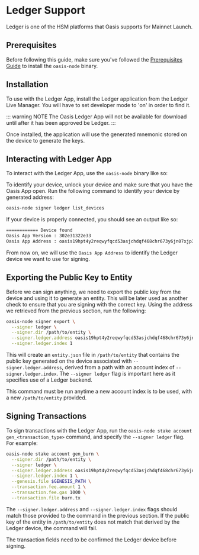 # Ledger Support

Ledger is one of the HSM platforms that Oasis supports for Mainnet Launch.

## Prerequisites

Before following this guide, make sure you've followed the [Prerequisites
Guide](./prerequisites.md) to install the `oasis-node` binary.

## Installation

To use with the Ledger App, install the Ledger application from
the Ledger Live Manager. You will have to set developer mode to 'on' in order
to find it.

::: warning NOTE
The Oasis Ledger App will not be available for download until after it has been
approved be Ledger.
:::

Once installed, the application will use the generated mnemonic stored on the
device to generate the keys.

## Interacting with Ledger App

To interact with the Ledger App, use the `oasis-node` binary like so:

To identify your device, unlock your device and make sure that you have the
Oasis App open. Run the following command to identify your device by generated
address:

```bash
oasis-node signer ledger list_devices
```

If your device is properly connected, you should see an output like so:

```bash
============ Device found
Oasis App Version : 302e31322e33
Oasis App Address : oasis19hpt4y2reqwyfqcd53asjchdqf468chr673y6jn07xjp36w32jlscf0me
```

From now on, we will use the `Oasis App Address` to identify the Ledger device
we want to use for signing.

## Exporting the Public Key to Entity

Before we can sign anything, we need to export the public key from the device
and using it to generate an entity. This will be later used as another check to
ensure that you are signing with the correct key. Using the address we retrieved
from the previous section, run the following:

```bash
oasis-node signer export \
  --signer ledger \
  --signer.dir /path/to/entity \
  --signer.ledger.address oasis19hpt4y2reqwyfqcd53asjchdqf468chr673y6jn07xjp36w32jlscf0me \
  --signer.ledger.index 1
```

This will create an `entity.json` file in `/path/to/entity` that contains the
public key generated on the device associated with `--signer.ledger.address`,
derived from a path with an account index of `--signer.ledger.index`. The
`--signer ledger` flag is important here as it specifies use of a Ledger
backend.

This command must be run anytime a new account index is to be used, with a
new `/path/to/entity` provided.

## Signing Transactions

To sign transactions with the Ledger App, run the `oasis-node stake account
gen_<transaction_type>` command, and specify the `--signer ledger` flag.
For example:

```bash
oasis-node stake account gen_burn \
  --signer.dir /path/to/entity \
  --signer ledger \
  --signer.ledger.address oasis19hpt4y2reqwyfqcd53asjchdqf468chr673y6jn07xjp36w32jlscf0me \
  --signer.ledger.index 1 \
  --genesis.file $GENESIS_PATH \
  --transaction.fee.amount 1 \
  --transaction.fee.gas 1000 \
  --transaction.file burn.tx
```

The `--signer.ledger.address` and `--signer.ledger.index` flags should match
those provided to the command in the previous section. If the public key of
the entity in `/path/to/entity` does not match that derived by the Ledger
device, the command will fail.

The transaction fields need to be confirmed the Ledger device before signing.
